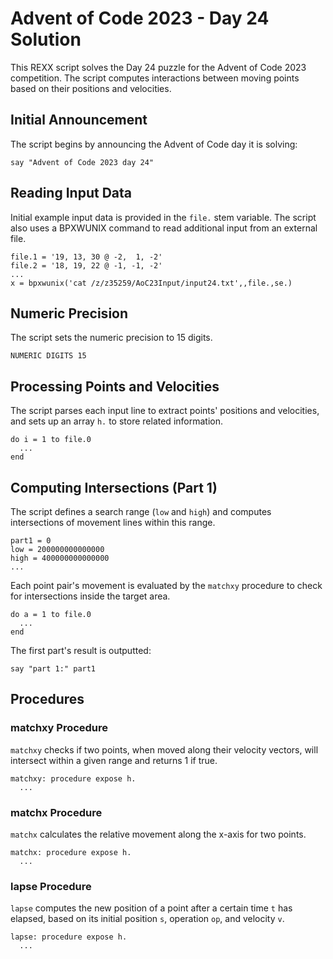 # Advent of Code 2023 - Day 24 Solution

This REXX script solves the Day 24 puzzle for the Advent of Code 2023 competition. The script computes interactions between moving points based on their positions and velocities.

## Initial Announcement

The script begins by announcing the Advent of Code day it is solving:

```rexx
say "Advent of Code 2023 day 24"
```

## Reading Input Data

Initial example input data is provided in the `file.` stem variable. The script also uses a BPXWUNIX command to read additional input from an external file.

```rexx
file.1 = '19, 13, 30 @ -2,  1, -2'
file.2 = '18, 19, 22 @ -1, -1, -2'
...
x = bpxwunix('cat /z/z35259/AoC23Input/input24.txt',,file.,se.)
```

## Numeric Precision

The script sets the numeric precision to 15 digits.

```rexx
NUMERIC DIGITS 15
```

## Processing Points and Velocities

The script parses each input line to extract points' positions and velocities, and sets up an array `h.` to store related information.

```rexx
do i = 1 to file.0
  ...
end
```

## Computing Intersections (Part 1)

The script defines a search range (`low` and `high`) and computes intersections of movement lines within this range.

```rexx
part1 = 0
low = 200000000000000
high = 400000000000000
...
```

Each point pair's movement is evaluated by the `matchxy` procedure to check for intersections inside the target area.

```rexx
do a = 1 to file.0
  ...
end
```

The first part's result is outputted:

```rexx
say "part 1:" part1
```

## Procedures

### matchxy Procedure

`matchxy` checks if two points, when moved along their velocity vectors, will intersect within a given range and returns 1 if true.

```rexx
matchxy: procedure expose h.
  ...
```

### matchx Procedure

`matchx` calculates the relative movement along the x-axis for two points.

```rexx
matchx: procedure expose h.
  ...
```

### lapse Procedure

`lapse` computes the new position of a point after a certain time `t` has elapsed, based on its initial position `s`, operation `op`, and velocity `v`.

```rexx
lapse: procedure expose h.
  ...
```
